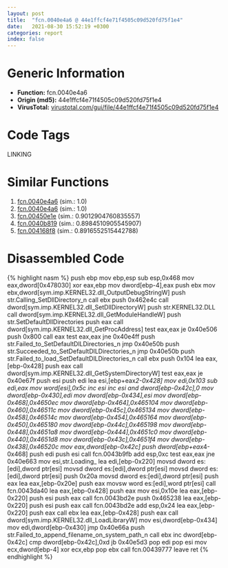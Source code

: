 ```yaml
---
layout: post
title:  "fcn.0040e4a6 @ 44e1ffcf4e71f4505c09d520fd75f1e4"
date:   2021-08-30 15:52:19 +0300
categories: report
index: false
---
```


# Generic Information
- **Function:** fcn.0040e4a6
- **Origin (md5):** 44e1ffcf4e71f4505c09d520fd75f1e4
- **VirusTotal:** [virustotal.com/gui/file/44e1ffcf4e71f4505c09d520fd75f1e4][virustotal_ref]

# Code Tags
<span class="tag" id="LINKING">LINKING</span>


# Similar Functions

1. [fcn.0040e4a6][similar_1_ref] (sim.: 1.0)
2. [fcn.0040e4a6][similar_2_ref] (sim.: 1.0)
3. [fcn.00450e1e][similar_3_ref] (sim.: 0.9012904760835557)
4. [fcn.0040b819][similar_4_ref] (sim.: 0.8984510905545907)
5. [fcn.004168f8][similar_5_ref] (sim.: 0.8916552515442788)


# Disassembled Code

{% highlight nasm %}
push ebp
mov ebp,esp
sub esp,0x468
mov eax,dword[0x478030]
xor eax,ebp
mov dword[ebp-4],eax
push ebx
mov ebx,dword[sym.imp.KERNEL32.dll_OutputDebugStringW]
push str.Calling_SetDllDirectory_n
call ebx
push 0x462e4c
call dword[sym.imp.KERNEL32.dll_SetDllDirectoryW]
push str.KERNEL32.DLL
call dword[sym.imp.KERNEL32.dll_GetModuleHandleW]
push str.SetDefaultDllDirectories
push eax
call dword[sym.imp.KERNEL32.dll_GetProcAddress]
test eax,eax
je 0x40e506
push 0x800
call eax
test eax,eax
jne 0x40e4ff
push str.Failed_to_SetDefaultDlLDirectories_n
jmp 0x40e50b
push str.Succeeded_to_SetDefaultDlLDirectories_n
jmp 0x40e50b
push str.Failed_to_load_SetDefaultDlLDirectories_n
call ebx
push 0x104
lea eax,[ebp-0x428]
push eax
call dword[sym.imp.KERNEL32.dll_GetSystemDirectoryW]
test eax,eax
je 0x40e67f
push esi
push edi
lea esi,[ebp+eax*2-0x428]
mov edi,0x103
sub edi,eax
mov word[esi],0x5c
inc esi
inc esi
and dword[ebp-0x42c],0
mov dword[ebp-0x430],edi
mov dword[ebp-0x434],esi
mov dword[ebp-0x468],0x4650ec
mov dword[ebp-0x464],0x465104
mov dword[ebp-0x460],0x46511c
mov dword[ebp-0x45c],0x465134
mov dword[ebp-0x458],0x46514c
mov dword[ebp-0x454],0x465164
mov dword[ebp-0x450],0x465180
mov dword[ebp-0x44c],0x465198
mov dword[ebp-0x448],0x4651a8
mov dword[ebp-0x444],0x4651c0
mov dword[ebp-0x440],0x4651d8
mov dword[ebp-0x43c],0x4651f4
mov dword[ebp-0x438],0x46520c
mov eax,dword[ebp-0x42c]
push dword[ebp+eax*4-0x468]
push edi
push esi
call fcn.0043b9fb
add esp,0xc
test eax,eax
jne 0x40e663
mov esi,str.Loading_
lea edi,[ebp-0x220]
movsd dword es:[edi],dword ptr[esi]
movsd dword es:[edi],dword ptr[esi]
movsd dword es:[edi],dword ptr[esi]
push 0x20a
movsd dword es:[edi],dword ptr[esi]
push eax
lea eax,[ebp-0x20e]
push eax
movsw word es:[edi],word ptr[esi]
call fcn.0043da40
lea eax,[ebp-0x428]
push eax
mov esi,0x10e
lea eax,[ebp-0x220]
push esi
push eax
call fcn.0043bd2e
push 0x465238
lea eax,[ebp-0x220]
push esi
push eax
call fcn.0043bd2e
add esp,0x24
lea eax,[ebp-0x220]
push eax
call ebx
lea eax,[ebp-0x428]
push eax
call dword[sym.imp.KERNEL32.dll_LoadLibraryW]
mov esi,dword[ebp-0x434]
mov edi,dword[ebp-0x430]
jmp 0x40e66a
push str.Failed_to_append_filename_on_system_path_n
call ebx
inc dword[ebp-0x42c]
cmp dword[ebp-0x42c],0xd
jb 0x40e5d3
pop edi
pop esi
mov ecx,dword[ebp-4]
xor ecx,ebp
pop ebx
call fcn.00439777
leave 
ret 
{% endhighlight %}


[similar_1_ref]: /report/fcn.0040e4a6@8e21fa3f0489a6a256cf202e57f712bc
[similar_2_ref]: /report/fcn.0040e4a6@ff219f45286905b4a87327ca719363be
[similar_3_ref]: /report/fcn.00450e1e@c3466bab32f3a73706b87b6042748ed4
[similar_4_ref]: /report/fcn.0040b819@418e0921f3a9bd4f5bc0dcc59623b5a1
[similar_5_ref]: /report/fcn.004168f8@ba5ec83721de3ca10b3c9583f3b2c6a1
[virustotal_ref]: https://www.virustotal.com/gui/file/44e1ffcf4e71f4505c09d520fd75f1e4